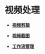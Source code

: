 # 视频处理<a name="ZH-CN_TOPIC_0143324023"></a>

-   **[视频剪辑](视频剪辑.md)**  

-   **[视频截图](视频截图.md)**  

-   **[工作流管理](工作流管理.md)**  


